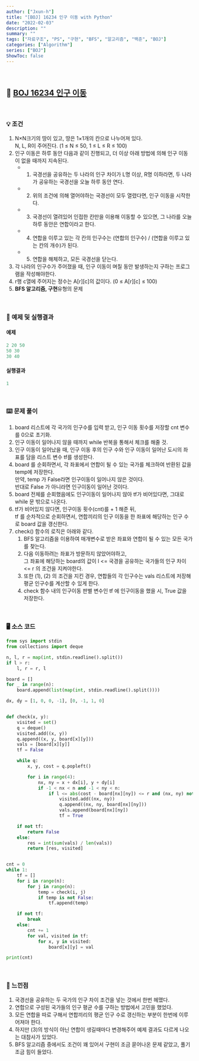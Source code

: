 ```yaml
---
author: ["Jxun-h"]
title: "[BOJ] 16234 인구 이동 with Python"
date: "2022-02-03"
description: ""
summary: ""
tags: ["자료구조", "PS", "구현", "BFS", "알고리즘", "백준", "BOJ"]
categories: ["Algorithm"]
series: ["BOJ"]
ShowToc: false
---
```


<br>

## 📌 <a href="https://www.acmicpc.net/problem/16234" target="_blank">BOJ 16234 인구 이동</a>

<br>

### 💡 조건

1.  N×N크기의 땅이 있고, 땅은 1×1개의 칸으로 나누어져 있다.  
    N, L, R이 주어진다. (1 ≤ N ≤ 50, 1 ≤ L ≤ R ≤ 100)
2.  인구 이동은 하루 동안 다음과 같이 진행되고, 더 이상 아래 방법에 의해 인구 이동이 없을 때까지 지속된다.
    -   1.  국경선을 공유하는 두 나라의 인구 차이가 L명 이상, R명 이하라면, 두 나라가 공유하는 국경선을 오늘 하루 동안 연다.
    -   2.  위의 조건에 의해 열어야하는 국경선이 모두 열렸다면, 인구 이동을 시작한다.
    -   3.  국경선이 열려있어 인접한 칸만을 이용해 이동할 수 있으면, 그 나라를 오늘 하루 동안은 연합이라고 한다.
    -   4.  연합을 이루고 있는 각 칸의 인구수는 (연합의 인구수) / (연합을 이루고 있는 칸의 개수)가 된다.
    -   5.  연합을 해체하고, 모든 국경선을 닫는다.
3.  각 나라의 인구수가 주어졌을 때, 인구 이동이 며칠 동안 발생하는지 구하는 프로그램을 작성해야한다.
4.  r행 c열에 주어지는 정수는 A\[r\]\[c\]의 값이다. (0 ≤ A\[r\]\[c\] ≤ 100)
5.  **BFS 알고리즘, 구현**유형의 문제

<br>

### 🔖 예제 및 실행결과

#### 예제

```py
2 20 50
50 30
30 40
```

#### 실행결과

```py
1
```

<br>

### ⌨️ 문제 풀이

1.  board 리스트에 각 국가의 인구수를 입력 받고, 인구 이동 횟수를 저장할 cnt 변수를 0으로 초기화.
2.  인구 이동이 일어나지 않을 때까지 while 반복을 통해서 체크를 해줄 것.
3.  인구 이동이 일어났을 때, 인구 이동 후의 인구 수와 인구 이동이 일어난 도시의 좌표를 담을 리스트 변수 tf를 생성한다.
4.  board 를 순회하면서, 각 좌표에서 연합이 될 수 있는 국가를 체크하여 반환된 값을 temp에 저장한다.  
    만약, temp 가 False라면 인구이동이 일어나지 않은 것이다.  
    반대로 False 가 아니라면 인구이동이 일어난 것이다.
5.  board 전체를 순회했음에도 인구이동이 일어나지 않아 tf가 비어있다면, 그대로 while 문 밖으로 나온다.
6.  tf가 비어있지 않다면, 인구이동 횟수(cnt)를 + 1 해준 뒤,  
    tf 를 순차적으로 순회하면서, 연합끼리의 인구 이동을 한 좌표에 해당하는 인구 수로 board 값을 갱신한다.
7.  check() 함수의 로직은 아래와 같다.
    1.  BFS 알고리즘을 이용하여 매개변수로 받은 좌표와 연합이 될 수 있는 모든 국가를 찾는다.
    2.  다음 이동하려는 좌표가 방문하지 않았어야하고,  
        그 좌표에 해당하는 board의 값이 l <= 국경을 공유하는 국가들의 인구 차이 <= r 의 조건을 지켜야한다.
    3.  또한 (1), (2) 의 조건을 지킨 경우, 연합들의 각 인구수는 vals 리스트에 저장해 평균 인구수를 계산할 수 있게 한다.
    4.  check 함수 내의 인구이동 판별 변수인 tf 에 인구이동을 했을 시, True 값을 저장한다.

<br>

### 🖥 소스 코드

```py
from sys import stdin
from collections import deque

n, l, r = map(int, stdin.readline().split())
if l > r:
    l, r = r, l

board = []
for _ in range(n):
    board.append(list(map(int, stdin.readline().split())))

dx, dy = [1, 0, 0, -1], [0, -1, 1, 0]


def check(x, y):
    visited = set()
    q = deque()
    visited.add((x, y))
    q.append((x, y, board[x][y]))
    vals = [board[x][y]]
    tf = False

    while q:
        x, y, cost = q.popleft()

        for i in range(4):
            nx, ny = x + dx[i], y + dy[i]
            if -1 < nx < n and -1 < ny < n:
                if l <= abs(cost - board[nx][ny]) <= r and (nx, ny) not in visited:
                    visited.add((nx, ny))
                    q.append((nx, ny, board[nx][ny]))
                    vals.append(board[nx][ny])
                    tf = True

    if not tf:
        return False
    else:
        res = int(sum(vals) / len(vals))
        return [res, visited]


cnt = 0
while 1:
    tf = []
    for i in range(n):
        for j in range(n):
            temp = check(i, j)
            if temp is not False:
                tf.append(temp)

    if not tf:
        break
    else:
        cnt += 1
        for val, visited in tf:
            for x, y in visited:
                board[x][y] = val

print(cnt)
```

<br>

### 💾 느낀점

1.  국경선을 공유하는 두 국가의 인구 차이 조건을 넣는 것에서 한번 헤맸다.
2.  연합으로 구성된 국가들의 인구 평균 수를 구하는 방법에서 고민을 했었다.
3.  모든 연합을 따로 구해서 연합끼리의 평균 인구 수로 갱신하는 부분이 한번에 이루어져야 한다.
4.  하지만 (3)의 방식이 아닌 연합이 생길때마다 변경해주어 예제 결과도 다르게 나오는 대참사가 있었다.
5.  BFS 알고리즘 중에서도 조건이 꽤 있어서 구현이 조금 묻어나온 문제 같았고, 풀기 조금 힘이 들었다.